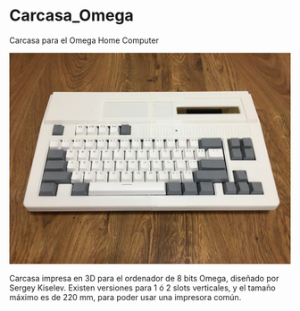 # Carcasa_Omega
Carcasa para el Omega Home Computer

![Carcasa](/Carcasa.jpg)

Carcasa impresa en 3D para el ordenador de 8 bits Omega, diseñado por Sergey Kiselev. Existen versiones para 1 ó 2 slots verticales, y el tamaño máximo es de 220 mm, para poder usar una impresora común.